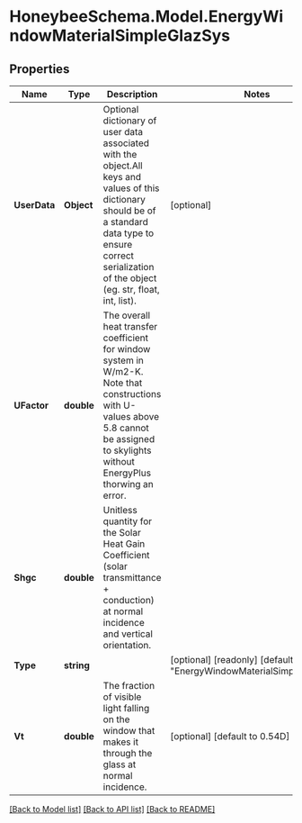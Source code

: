 
# HoneybeeSchema.Model.EnergyWindowMaterialSimpleGlazSys

## Properties

Name | Type | Description | Notes
------------ | ------------- | ------------- | -------------
**UserData** | **Object** | Optional dictionary of user data associated with the object.All keys and values of this dictionary should be of a standard data type to ensure correct serialization of the object (eg. str, float, int, list). | [optional] 
**UFactor** | **double** | The overall heat transfer coefficient for window system in W/m2-K. Note that constructions with U-values above 5.8 cannot be assigned to skylights without EnergyPlus thorwing an error. | 
**Shgc** | **double** | Unitless quantity for the Solar Heat Gain Coefficient (solar transmittance + conduction) at normal incidence and vertical orientation. | 
**Type** | **string** |  | [optional] [readonly] [default to "EnergyWindowMaterialSimpleGlazSys"]
**Vt** | **double** | The fraction of visible light falling on the window that makes it through the glass at normal incidence. | [optional] [default to 0.54D]

[[Back to Model list]](../README.md#documentation-for-models)
[[Back to API list]](../README.md#documentation-for-api-endpoints)
[[Back to README]](../README.md)

